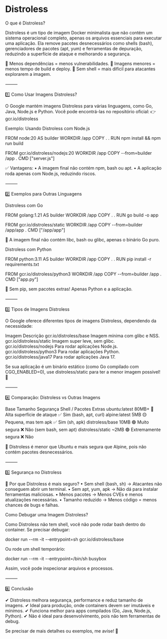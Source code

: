 # Distroless

O que é Distroless?

Distroless é um tipo de imagem Docker minimalista que não contém um sistema operacional completo, apenas os arquivos essenciais para executar uma aplicação. Ela remove pacotes desnecessários como shells (bash), gerenciadores de pacotes (apt, yum) e ferramentas de depuração, reduzindo a superfície de ataque e melhorando a segurança.

🔹 Menos dependências = menos vulnerabilidades.
🔹 Imagens menores = menos tempo de build e deploy.
🔹 Sem shell = mais difícil para atacantes explorarem a imagem.

⸻

1️⃣ Como Usar Imagens Distroless?

O Google mantém imagens Distroless para várias linguagens, como Go, Java, Node.js e Python. Você pode encontrá-las no repositório oficial:
👉 gcr.io/distroless

Exemplo: Usando Distroless com Node.js

FROM node:20 AS builder
WORKDIR /app
COPY . .
RUN npm install && npm run build

FROM gcr.io/distroless/nodejs:20
WORKDIR /app
COPY --from=builder /app .
CMD ["server.js"]

✅ Vantagens:
	•	A imagem final não contém npm, bash ou apt.
	•	A aplicação roda apenas com Node.js, reduzindo riscos.

⸻

2️⃣ Exemplos para Outras Linguagens

Distroless com Go

FROM golang:1.21 AS builder
WORKDIR /app
COPY . .
RUN go build -o app

FROM gcr.io/distroless/static
WORKDIR /app
COPY --from=builder /app/app .
CMD ["/app/app"]

🔹 A imagem final não contém libc, bash ou glibc, apenas o binário Go puro.

Distroless com Python

FROM python:3.11 AS builder
WORKDIR /app
COPY . .
RUN pip install -r requirements.txt

FROM gcr.io/distroless/python3
WORKDIR /app
COPY --from=builder /app .
CMD ["app.py"]

🔹 Sem pip, sem pacotes extras! Apenas Python e a aplicação.

⸻

3️⃣ Tipos de Imagens Distroless

O Google oferece diferentes tipos de imagens Distroless, dependendo da necessidade:

Imagem	Descrição
gcr.io/distroless/base	Imagem mínima com glibc e NSS.
gcr.io/distroless/static	Imagem super leve, sem glibc.
gcr.io/distroless/nodejs	Para rodar aplicações Node.js.
gcr.io/distroless/python3	Para rodar aplicações Python.
gcr.io/distroless/java17	Para rodar aplicações Java 17.

Se sua aplicação é um binário estático (como Go compilado com CGO_ENABLED=0), use distroless/static para ter a menor imagem possível! 🚀

⸻

4️⃣ Comparação: Distroless vs Outras Imagens

Base	Tamanho	Segurança	Shell / Pacotes Extras
ubuntu:latest	80MB+	🔴 Alta superfície de ataque	✅ Sim (bash, apt, curl)
alpine:latest	5MB	🟡 Pequena, mas tem apk	✅ Sim (sh, apk)
distroless/base	10MB	🟢 Muito segura	❌ Não (sem bash, sem apt)
distroless/static	~2MB	🟢 Extremamente segura	❌ Não

📌 Distroless é menor que Ubuntu e mais segura que Alpine, pois não contém pacotes desnecessários.

⸻

5️⃣ Segurança no Distroless

🔐 Por que Distroless é mais seguro?
	•	Sem shell (bash, sh) → Atacantes não conseguem abrir um terminal.
	•	Sem apt, yum, apk → Não dá para instalar ferramentas maliciosas.
	•	Menos pacotes → Menos CVEs e menos atualizações necessárias.
	•	Tamanho reduzido → Menos código = menos chances de bugs e falhas.

Como Debugar uma Imagem Distroless?

Como Distroless não tem shell, você não pode rodar bash dentro do container.
Se precisar debugar:

docker run --rm -it --entrypoint=sh gcr.io/distroless/base

Ou rode um shell temporário:

docker run --rm -it --entrypoint=/bin/sh busybox

Assim, você pode inspecionar arquivos e processos.

⸻

6️⃣ Conclusão

✔ Distroless melhora segurança, performance e reduz tamanho de imagens.
✔ Ideal para produção, onde containers devem ser imutáveis e mínimos.
✔ Funciona melhor para apps compilados (Go, Java, Node.js, Python).
✔ Não é ideal para desenvolvimento, pois não tem ferramentas de debug.

Se precisar de mais detalhes ou exemplos, me avise! 🚀